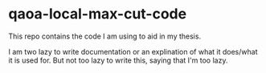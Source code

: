 # qaoa-local-max-cut-code

This repo contains the code I am using to aid in my thesis. 

I am two lazy to write documentation or an explination of what it does/what it is used for. But not too lazy to write this, saying that I'm too lazy.
